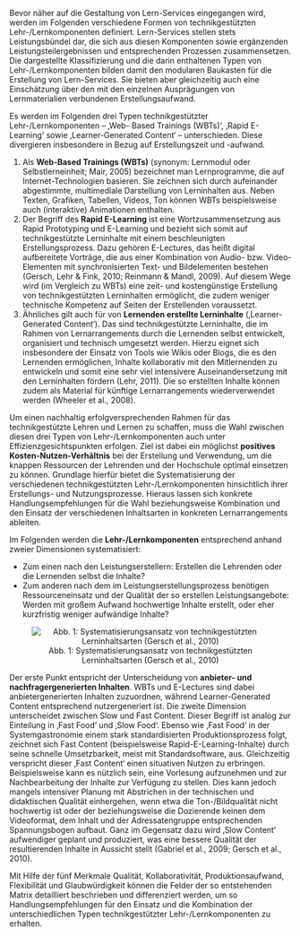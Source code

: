 <!-- filename: 02_Systematisierungsansatz_fuer_technikgestuetzte_Lehr--Lernkomponenten.md -->
<!-- title: Systematisierungsansatz für technikgestützte Lehr-/Lernkomponenten -->

Bevor näher auf die Gestaltung von Lern-Services eingegangen wird, werden im Folgenden verschiedene Formen von technikgestützten Lehr-/Lernkomponenten definiert. Lern-Services stellen stets Leistungsbündel dar, die sich aus diesen Komponenten sowie ergänzenden Leistungsteilergebnissen und entsprechenden Prozessen zusammensetzen. Die dargestellte Klassifizierung und die darin enthaltenen Typen von Lehr-/Lernkomponenten bilden damit den modularen Baukasten für die Erstellung von Lern-Services. Sie bieten aber gleichzeitig auch eine Einschätzung über den mit den einzelnen Ausprägungen von Lernmaterialien verbundenen Erstellungsaufwand.

Es werden im Folgenden drei Typen technikgestützter Lehr-/Lernkomponenten – ‚Web- Based Trainings (WBTs)‘, ‚Rapid E-Learning‘ sowie ‚Learner-Generated Content‘ – unterschieden. Diese divergieren insbesondere in Bezug auf Erstellungszeit und -aufwand.

1. Als **Web-Based Trainings (WBTs)** (synonym: Lernmodul oder Selbstlerneinheit; Mair, 2005) bezeichnet man Lernprogramme, die auf Internet-Technologien basieren. Sie zeichnen sich durch aufeinander abgestimmte, multimediale Darstellung von Lerninhalten aus. Neben Texten, Grafiken, Tabellen, Videos, Ton können WBTs beispielsweise auch (interaktive) Animationen enthalten.
2. Der Begriff des **Rapid E-Learning** ist eine Wortzusammensetzung aus Rapid Prototyping und E-Learning und bezieht sich somit auf technikgestützte Lerninhalte mit einem beschleunigten Erstellungsprozess. Dazu gehören E-Lectures, das heißt digital aufbereitete Vorträge, die aus einer Kombination von Audio- bzw. Video-Elementen mit synchronisierten Text- und Bildelementen bestehen (Gersch, Lehr &amp; Fink, 2010; Reinmann &amp; Mandl, 2009). Auf diesem Wege wird (im Vergleich zu WBTs) eine zeit- und kostengünstige Erstellung von technikgestützten Lerninhalten ermöglicht, die zudem weniger technische Kompetenz auf Seiten der Erstellenden voraussetzt.
3. Ähnliches gilt auch für von **Lernenden erstellte Lerninhalte** (‚Learner-Generated Content‘). Das sind technikgestützte Lerninhalte, die im Rahmen von Lernarrangements durch die Lernenden selbst entwickelt, organisiert und technisch umgesetzt werden. Hierzu eignet sich insbesondere der Einsatz von Tools wie Wikis oder Blogs, die es den Lernenden ermöglichen, Inhalte kollaborativ mit den Mitlernenden zu entwickeln und somit eine sehr viel intensivere Auseinandersetzung mit den Lerninhalten fördern (Lehr, 2011). Die so erstellten Inhalte können zudem als Material für künftige Lernarrangements wiederverwendet werden (Wheeler et al., 2008).

Um einen nachhaltig erfolgversprechenden Rahmen für das technikgestützte Lehren und Lernen zu schaffen, muss die Wahl zwischen diesen drei Typen von Lehr-/Lernkomponenten auch unter Effizienzgesichtspunkten erfolgen. Ziel ist dabei ein möglichst **positives Kosten-Nutzen-Verhältnis** bei der Erstellung und Verwendung, um die knappen Ressourcen der Lehrenden und der Hochschule optimal einsetzen zu können. Grundlage hierfür bietet die Systematisierung der verschiedenen technikgestützten Lehr-/Lernkomponenten hinsichtlich ihrer Erstellungs- und Nutzungsprozesse. Hieraus lassen sich konkrete Handlungsempfehlungen für die Wahl beziehungsweise Kombination und den Einsatz der verschiedenen Inhaltsarten in konkreten Lernarrangements ableiten.

Im Folgenden werden die **Lehr-/Lernkomponenten** entsprechend anhand zweier Dimensionen systematisiert:

- Zum einen nach den Leistungserstellern: Erstellen die Lehrenden oder die Lernenden selbst die Inhalte?
- Zum anderen nach dem im Leistungserstellungsprozess benötigen Ressourceneinsatz und der Qualität der so erstellen Leistungsangebote: Werden mit großem Aufwand hochwertige Inhalte erstellt, oder eher kurzfristig weniger aufwändige Inhalte?

<center><figure>
  <img src="https://raw.githubusercontent.com/ed-tech-at/L3T/refs/heads/main/39_Lern-Service-Engineering/img/01_Systematisierungsansatz_von_technikgestützten_Lerninhaltsarten_Gersch_et_al_2010.jpg" alt="Abb. 1: Systematisierungsansatz von technikgestützten Lerninhaltsarten (Gersch et al., 2010)">
  <figcaption>Abb. 1: Systematisierungsansatz von technikgestützten Lerninhaltsarten (Gersch et al., 2010)</figcaption>
</figure></center>


Der erste Punkt entspricht der Unterscheidung von **anbieter- und nachfragergenerierten Inhalten**. WBTs und E-Lectures sind dabei anbietergenerierten Inhalten zuzuordnen, während Learner-Generated Content entsprechend nutzergeneriert ist. Die zweite Dimension unterscheidet zwischen Slow und Fast Content. Dieser Begriff ist analog zur Einteilung in ‚Fast Food‘ und ‚Slow Food‘. Ebenso wie ‚Fast Food‘ in der Systemgastronomie einem stark standardisierten Produktionsprozess folgt, zeichnet sich Fast Content (beispielsweise Rapid-E-Learning-Inhalte) durch seine schnelle Umsetzbarkeit, meist mit Standardsoftware, aus. Gleichzeitig verspricht dieser ‚Fast Content‘ einen situativen Nutzen zu erbringen. Beispielsweise kann es nützlich sein, eine Vorlesung aufzunehmen und zur Nachbearbeitung der Inhalte zur Verfügung zu stellen. Dies kann jedoch mangels intensiver Planung mit Abstrichen in der technischen und didaktischen Qualität einhergehen, wenn etwa die Ton-/Bildqualität nicht hochwertig ist oder der beziehungsweise die Dozierende keinen dem Videoformat, dem Inhalt und der Adressatengruppe entsprechenden Spannungsbogen aufbaut. Ganz im Gegensatz dazu wird ‚Slow Content‘ aufwendiger geplant und produziert, was eine bessere Qualität der resultierenden Inhalte in Aussicht stellt (Gabriel et al., 2009; Gersch et al., 2010).

Mit Hilfe der fünf Merkmale Qualität, Kollaborativität, Produktionsaufwand, Flexibilität und Glaubwürdigkeit können die Felder der so entstehenden Matrix detailliert beschrieben und differenziert werden, um so Handlungsempfehlungen für den Einsatz und die Kombination der unterschiedlichen Typen technikgestützter Lehr-/Lernkomponenten zu erhalten.
